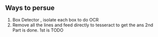 ## Ways to persue
1. Box Detector , isolate each box to do OCR
2. Remove all the lines and feed directly to tesseract to get the ans
2nd Part is done.
1st is TODO
